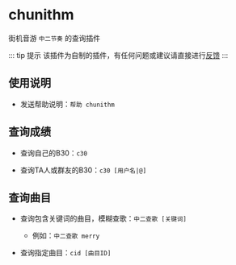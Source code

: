 # chunithm

街机音游 `中二节奏` 的查询插件

::: tip 提示
该插件为自制的插件，有任何问题或建议请直接进行[反馈](/start/sakura#bot出问题了怎么办)
:::

## 使用说明

- 发送帮助说明：`帮助 chunithm`

## 查询成绩

- 查询自己的B30：`c30`

- 查询TA人或群友的B30：`c30 [用户名|@]`

## 查询曲目

- 查询包含关键词的曲目，模糊查歌：`中二查歌 [关键词]`

    - 例如：`中二查歌 merry`

- 查询指定曲目：`cid [曲目ID]`